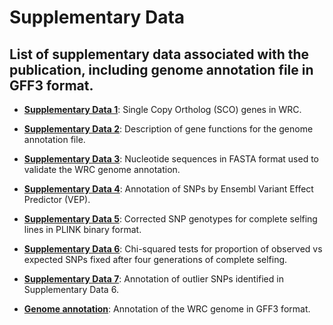 # Supplementary Data
## List of supplementary data associated with the publication, including genome annotation file in GFF3 format.

* **[Supplementary Data 1](https://github.com/tshalev/WRC-genome-paper/blob/main/Supplementary%20data/Supplementary_Data_1-wrc_sco_genes.txt)**: Single Copy Ortholog (SCO) genes in WRC.
* **[Supplementary Data 2](https://github.com/tshalev/WRC-genome-paper/blob/main/Supplementary%20data/Supplementary_Data_2-gene_functions.xlsx)**: Description of gene functions for the genome annotation file.
* **[Supplementary Data 3](https://github.com/tshalev/WRC-genome-paper/blob/main/Supplementary%20data/Supplementary_Data_3-Annotation_validation_sequences)**: Nucleotide sequences in FASTA format used to validate the WRC genome annotation.
* **[Supplementary Data 4](https://github.com/tshalev/WRC-genome-paper/blob/main/Supplementary%20data/Supplementary_Data_4-vep_all_variant_snps)**: Annotation of SNPs by Ensembl Variant Effect Predictor (VEP).
* **[Supplementary Data 5](https://github.com/tshalev/WRC-genome-paper/blob/main/Supplementary%20data/Supplementary_Data_5-all_S_lines_corrected.tar.gz)**: Corrected SNP genotypes for complete selfing lines in PLINK binary format.
* **[Supplementary Data 6](https://github.com/tshalev/WRC-genome-paper/blob/main/Supplementary%20data/Supplementary_Data_6-S4_fate_table.xlsx)**: Chi-squared tests for proportion of observed vs expected SNPs fixed after four generations of complete selfing.
* **[Supplementary Data 7](https://github.com/tshalev/WRC-genome-paper/blob/main/Supplementary%20data/Supplementary_Data_7-S4_outlier_snp_annotation.xlsx)**: Annotation of outlier SNPs identified in Supplementary Data 6.

* **[Genome annotation](https://github.com/tshalev/WRC-genome-paper/blob/main/Supplementary%20data/Supplementary_Data_2-genome_annotation.gff3.gz)**: Annotation of the WRC genome in GFF3 format.
